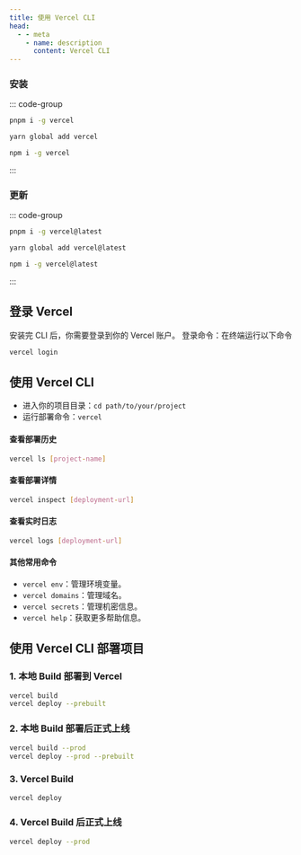 ```yaml
---
title: 使用 Vercel CLI
head:
  - - meta
    - name: description
      content: Vercel CLI
---
```


### 安装

::: code-group

```sh [pnpm]
pnpm i -g vercel
```

```sh [yarn]
yarn global add vercel
```

```sh [npm]
npm i -g vercel
```

:::

### 更新

::: code-group

```sh [pnpm]
pnpm i -g vercel@latest
```

```sh [yarn]
yarn global add vercel@latest
```

```sh [npm]
npm i -g vercel@latest
```

:::

## 登录 Vercel

安装完 CLI 后，你需要登录到你的 Vercel 账户。
登录命令：在终端运行以下命令

```sh
vercel login
```

## 使用 Vercel CLI

- 进入你的项目目录：`cd path/to/your/project`
- 运行部署命令：`vercel`

#### 查看部署历史

```sh
vercel ls [project-name]
```

#### 查看部署详情

```sh
vercel inspect [deployment-url]
```

#### 查看实时日志

```sh
vercel logs [deployment-url]
```

#### 其他常用命令

- `vercel env`：管理环境变量。
- `vercel domains`：管理域名。
- `vercel secrets`：管理机密信息。
- `vercel help`：获取更多帮助信息。

## 使用 Vercel CLI 部署项目

### 1. 本地 Build 部署到 Vercel

```sh
vercel build
vercel deploy --prebuilt
```

### 2. 本地 Build 部署后正式上线

```sh
vercel build --prod
vercel deploy --prod --prebuilt
```

### 3. Vercel Build

```sh
vercel deploy
```

### 4. Vercel Build 后正式上线

```sh
vercel deploy --prod
```
